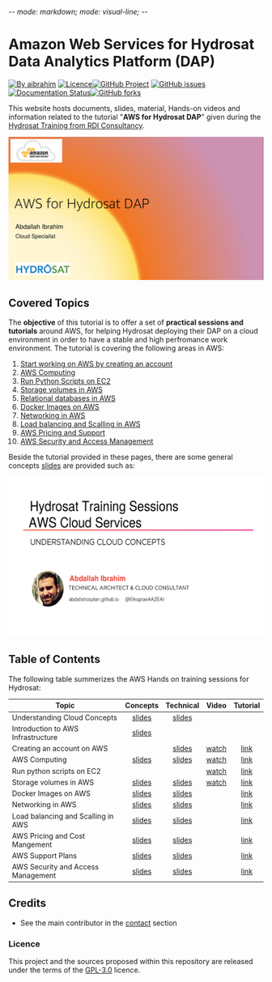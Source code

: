 -*- mode: markdown; mode: visual-line; -*-

#  Amazon Web Services for Hydrosat Data Analytics Platform (DAP)

[![By aibrahim](https://img.shields.io/badge/by-aibrahim-blue.svg)](https://abdallahcoptan.github.io/) [![Licence](https://img.shields.io/badge/license-GPL--3.0-blue.svg)](http://www.gnu.org/licenses/gpl-3.0.html)[![GitHub Project](https://img.shields.io/badge/sources-Github-green.svg)](https://github.com/AbdallahCoptan/Hands-On) [![GitHub issues](https://img.shields.io/github/issues/Falkor/RR-tutorials.svg)](https://github.com/AbdallahCoptan/Hands-On/issues/) [![Documentation Status](https://readthedocs.org/projects/hands-on/badge/?version=latest)](https://hands-on.readthedocs.io/en/latest/?badge=latest)[![GitHub forks](https://img.shields.io/github/forks/Falkor/RR-tutorials.svg?style=social&label=Fork)](https://github.com/AbdallahCoptan/Hands-On)

This website hosts documents, slides, material, Hands-on videos and information related to the tutorial "__AWS for Hydrosat DAP__" given during the [Hydrosat Training from RDI Consultancy](https://hands-on.readthedocs.io/en/latest/).

[![](https://raw.githubusercontent.com/AbdallahCoptan/HandsOn/master/AWS/docs/HydrosatTrainingSlides/slides1.png)](https://raw.githubusercontent.com/AbdallahCoptan/HandsOn/master/AWS/docs/HydrosatTrainingSlides/Hydrosat_AWS_EC2_Storage_Database.pdf)

## Covered Topics

The **objective** of this tutorial is to offer a set of **practical sessions and tutorials** around AWS, for helping Hydrosat deploying their DAP on a cloud environment in order to have a stable and high perfromance work environment. The tutorial is covering the following areas in AWS: 

1. [Start working on AWS by creating an account](AWS_Account.md)
2. [AWS Computing](EC2.md)
3. [Run Python Scripts on EC2](RunPython.md)
4. [Storage volumes in AWS](EBS.md)
5. [Relational databases in AWS]()
6. [Docker Images on AWS]()
7. [Networking in AWS]()
8. [Load balancing and Scalling in AWS]()
9. [AWS Pricing and Support](pricing.md)
10. [AWS Security and Access Management](security.md)




Beside the tutorial provided in these pages, there are some general concepts [slides](slides.md) are provided such as: 

[![](https://raw.githubusercontent.com/AbdallahCoptan/HandsOn/master/AWS/docs/HydrosatTrainingSlides/slides5.png)](https://raw.githubusercontent.com/AbdallahCoptan/HandsOn/master/AWS/docs/HydrosatTrainingSlides/understanding-cloud-concepts-slides.pdf)

## Table of Contents

The following table summerizes the AWS Hands on training sessions for Hydrosat: 


| Topic                              	|  Concepts  	| Technical  	|   Video   	| Tutorial 	|
|------------------------------------	|:----------:	|:----------:	|:---------:	|:--------:	|
| Understanding Cloud Concepts       	| [slides](https://raw.githubusercontent.com/AbdallahCoptan/HandsOn/master/AWS/docs/HydrosatTrainingSlides/understanding-cloud-concepts-slides.pdf) 	| [slides](https://raw.githubusercontent.com/AbdallahCoptan/HandsOn/master/AWS/docs/HydrosatTrainingSlides/Hydrosat_AWS_EC2_Storage_Database.pdf)    |           	|          	|
| Introduction to AWS Infrastructure 	| [slides](https://raw.githubusercontent.com/AbdallahCoptan/HandsOn/master/AWS/docs/HydrosatTrainingSlides/Hydrosat_AWS_EC2_Storage_Database.pdf) 	|            	|           	|          	|
| Creating an account on AWS         	|            	| [slides](https://raw.githubusercontent.com/AbdallahCoptan/HandsOn/master/AWS/docs/HydrosatTrainingSlides/Hydrosat_AWS_EC2_Storage_Database.pdf) 	| [watch](https://youtu.be/LZbj_Dp2-Zw) 	| [link](AWS_Account.md) 	|
| AWS Computing                      	| [slides](https://raw.githubusercontent.com/AbdallahCoptan/HandsOn/master/AWS/docs/HydrosatTrainingSlides/reviewing-aws-core-services-slides.pdf) 	| [slides](https://raw.githubusercontent.com/AbdallahCoptan/HandsOn/master/AWS/docs/HydrosatTrainingSlides/Hydrosat_AWS_EC2_Storage_Database.pdf) 	| [watch](https://youtu.be/JCh5amM_ibg) 	| [link](EC2.md) 	|
| Run python scripts on EC2          	|            	|            	| [watch](https://youtu.be/hgoGoLOaN_0) 	| [link](RunPython.md) 	|
| Storage volumes in AWS             	| [slides](https://raw.githubusercontent.com/AbdallahCoptan/HandsOn/master/AWS/docs/HydrosatTrainingSlides/reviewing-aws-core-services-slides.pdf) 	| [slides](https://raw.githubusercontent.com/AbdallahCoptan/HandsOn/master/AWS/docs/HydrosatTrainingSlides/Hydrosat_AWS_EC2_Storage_Database.pdf) 	| [watch](https://youtu.be/0xc1XXuuoS4) 	| [link](EBS.md) 	|
| Docker Images on AWS               	| [slides](https://raw.githubusercontent.com/AbdallahCoptan/HandsOn/master/AWS/docs/HydrosatTrainingSlides/reviewing-aws-core-services-slides.pdf)           	|  [slides](https://raw.githubusercontent.com/AbdallahCoptan/HandsOn/master/AWS/docs/HydrosatTrainingSlides/Hydrosat_AWS_Neworking_loadBalancing.pdf)           	|           	|  [link]()        	|
| Networking in AWS                  	|  [slides](https://raw.githubusercontent.com/AbdallahCoptan/HandsOn/master/AWS/docs/HydrosatTrainingSlides/reviewing-aws-core-services-slides.pdf)          	|   [slides](https://raw.githubusercontent.com/AbdallahCoptan/HandsOn/master/AWS/docs/HydrosatTrainingSlides/Hydrosat_AWS_Neworking_loadBalancing.pdf)          	|           	| [link]()         	|
| Load balancing and Scalling in AWS 	|  [slides](https://raw.githubusercontent.com/AbdallahCoptan/HandsOn/master/AWS/docs/HydrosatTrainingSlides/reviewing-aws-core-services-slides.pdf)          	|   [slides](https://raw.githubusercontent.com/AbdallahCoptan/HandsOn/master/AWS/docs/HydrosatTrainingSlides/Hydrosat_AWS_Neworking_loadBalancing.pdf)          	|           	| [link]()         	|  
| AWS Pricing and Cost Mangement     	| [slides](https://raw.githubusercontent.com/AbdallahCoptan/HandsOn/master/AWS/docs/HydrosatTrainingSlides/understanding-cloud-concepts-slides.pdf) 	| [slides](https://raw.githubusercontent.com/AbdallahCoptan/HandsOn/master/AWS/docs/HydrosatTrainingSlides/Hydrosat_AWS_Pricing_Support.pdf) 	|           	| [link](pricing.md) 	|
| AWS Support Plans                  	|  [slides](https://raw.githubusercontent.com/AbdallahCoptan/HandsOn/master/AWS/docs/HydrosatTrainingSlides/understanding-cloud-concepts-slides.pdf)          	| [slides](https://raw.githubusercontent.com/AbdallahCoptan/HandsOn/master/AWS/docs/HydrosatTrainingSlides/Hydrosat_AWS_Pricing_Support.pdf) 	|           	| [link](pricing.md) 	|
| AWS Security and Access Management 	|   [slides](https://raw.githubusercontent.com/AbdallahCoptan/HandsOn/master/AWS/docs/HydrosatTrainingSlides/understanding-cloud-concepts-slides.pdf)         	| [slides](https://raw.githubusercontent.com/AbdallahCoptan/HandsOn/master/AWS/docs/HydrosatTrainingSlides/Hydrosat_AWS_Security.pdf) 	|           	| [link](security.md) 	|



## Credits

- See the main contributor in the [contact](contact.md) section 


### Licence

This project and the sources proposed within this repository are released under the terms of the [GPL-3.0](http://www.gnu.org/licenses/gpl-3.0.html) licence.
